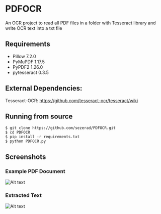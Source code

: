 # PDFOCR
An OCR project to read all PDF files in a folder with Tesseract library and write OCR text into a txt file

## Requirements
* Pillow 7.2.0
* PyMuPDF 1.17.5
* PyPDF2 1.26.0
* pytesseract 0.3.5

## External Dependencies:
Tesseract-OCR: https://github.com/tesseract-ocr/tesseract/wiki

## Running from source
    $ git clone https://github.com/sezerad/PDFOCR.git
    $ cd PDFOCR
    $ pip install -r requirements.txt
    $ python PDFOCR.py

## Screenshots
### Example PDF Document
![Alt text](https://github.com/sezerad/PDFOCR/blob/master/screenshots/ExamplePDF.png?raw=true "PDF OCR")
### Extracted Text
![Alt text](https://github.com/sezerad/PDFOCR/blob/master/screenshots/ExampleResult.png?raw=true "PDF OCR")
